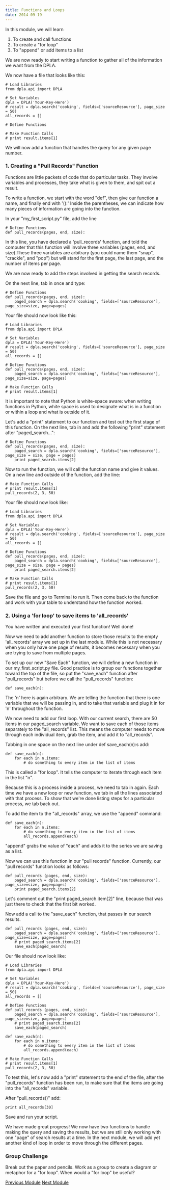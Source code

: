 ```yaml
---
title: Functions and Loops
date: 2014-09-19
---
```


In this module, we will learn

1. To create and call functions
2. To create a "for loop"
3. To "append" or add items to a list

We are now ready to start writing a function to gather all of the information we want from the DPLA.

We now have a file that looks like this:
	
	# Load Libraries
	from dpla.api import DPLA

	# Set Variables
	dpla = DPLA('Your-Key-Here')
	# result = dpla.search('cooking', fields=['sourceResource'], page_size = 50)
	all_records = []

	# Define Functions

	# Make Function Calls
	# print result.items[1]
	
We will now add a function that handles the query for any given page number.

### 1. Creating a "Pull Records" Function

Functions are little packets of code that do particular tasks. They involve variables and processes, they take what is given to them, and spit out a result. 

To write a function, we start with the word "def", then give our function a name, and finally end with '():' Inside the parentheses, we can indicate how many pieces of information are going into the function.

In your "my_first_script.py" file, add the line

	# Define Functions
	def pull_records(pages, end, size):

In this line, you have declared a 'pull_records' function, and told the computer that this function will involve three variables (pages, end, and size).These three variables are arbitrary (you could name them "snap", "crackle", and "pop") but will stand for the first page, the last page, and the number of items per page. 

We are now ready to add the steps involved in getting the search records. 

On the next line, tab in once and type:
	
	# Define Functions
	def pull_records(pages, end, size):
		paged_search = dpla.search('cooking', fields=['sourceResource'], page_size=size, page=pages)

Your file should now look like this:

	# Load Libraries
	from dpla.api import DPLA

	# Set Variables
	dpla = DPLA('Your-Key-Here')
	# result = dpla.search('cooking', fields=['sourceResource'], page_size = 50)
	all_records = []

	# Define Functions
	def pull_records(pages, end, size):
		paged_search = dpla.search('cooking', fields=['sourceResource'], page_size=size, page=pages)

	# Make Function Calls
	# print result.items[1]

It is important to note that Python is white-space aware: when writing functions in Python, white space is used to designate what is in a function or within a loop and what is outside of it.

Let's add a "print" statement to our function and test out the first stage of this function. On the next line, tab in and add the following "print" statement after "paged_search...":

	# Define Functions
	def pull_records(pages, end, size):
		paged_search = dpla.search('cooking', fields=['sourceResource'], page_size = size, page = pages)
		print paged_search.items[2]

Now to run the function, we will call the function name and give it values. On a new line and outside of the function, add the line:

	# Make Function Calls
	# print result.items[1]
	pull_records(2, 3, 50)
	
Your file should now look like:

	# Load Libraries
	from dpla.api import DPLA

	# Set Variables
	dpla = DPLA('Your-Key-Here')
	# result = dpla.search('cooking', fields=['sourceResource'], page_size = 50)
	all_records = []

	# Define Functions
	def pull_records(pages, end, size):
		paged_search = dpla.search('cooking', fields=['sourceResource'], page_size = size, page = pages)
		print paged_search.items[2]

	# Make Function Calls
	# print result.items[1]
	pull_records(2, 3, 50)

Save the file and go to Terminal to run it. Then come back to the function and work with your table to understand how the function worked.

### 2. Using a 'for loop' to save items to 'all_records'

You have written and executed your first function! Well done!

Now we need to add another function to store those results to the empty 'all_records' array we set up in the last module. While this is not necessary when you only have one page of results, it becomes necessary when you are trying to save from multiple pages.

To set up our new "Save Each" function, we will define a new function in our my_first_script.py file. Good practice is to group our functions together toward the top of the file, so put the "save_each" function after "pull_records" but before we call the "pull_records" function:

	def save_each(n):

The 'n' here is again arbitrary. We are telling the function that there is one variable that we will be passing in, and to take that variable and plug it in for 'n' throughout the function.

We now need to add our first loop. With our current search, there are 50 items in our paged_search variable. We want to save each of those items separately to the "all_records" list. This means the computer needs to move through each individual item, grab the item, and add it to "all_records". 

Tabbing in one space on the next line under <span class="command">def save_each(n):</span>s add:

	def save_each(n):
		for each in n.items:
			# do something to every item in the list of items

This is called a "for loop". It tells the computer to iterate through each item in the list "n". 

Because this is a process inside a process, we need to tab in again. Each time we have a new loop or new function, we tab in all the lines associated with that process. To show that we're done listing steps for a particular process, we tab back out.

To add the item to the "all_records" array, we use the "append" command:

	def save_each(n):
		for each in n.items:
			# do something to every item in the list of items
			all_records.append(each)

"append" grabs the value of "each" and adds it to the series we are saving as a list.

Now we can use this function in our "pull records" function. Currently, our "pull records" function looks as follows:

	def pull_records (pages, end, size):
		paged_search = dpla.search('cooking', fields=['sourceResource'],  page_size=size, page=pages)
		print paged_search.items[2]

Let's comment out the "print paged_search.item[2]" line, because that was just there to check that the first bit worked. 

Now add a call to the "save_each" function, that passes in our search results. 

	def pull_records (pages, end, size):
		paged_search = dpla.search('cooking', fields=['sourceResource'],  page_size=size, page=pages)
		# print paged_search.items[2]	
		save_each(paged_search)

Our file should now look like:

	# Load Libraries
	from dpla.api import DPLA

	# Set Variables
	dpla = DPLA('Your-Key-Here')
	# result = dpla.search('cooking', fields=['sourceResource'], page_size = 50)
	all_records = []

	# Define Functions
	def pull_records (pages, end, size):
		paged_search = dpla.search('cooking', fields=['sourceResource'],  page_size=size, page=pages)
		# print paged_search.items[2]	
		save_each(paged_search)

	def save_each(n):
		for each in n.items:
			# do something to every item in the list of items
			all_records.append(each)

	# Make Function Calls
	# print result.items[1]
	pull_records(2, 3, 50)

To test this, let's now add a "print" statement to the end of the file, after the "pull_records" function has been run, to make sure that the items are going into the "all_records" variable.

After "pull_records()" add:

	print all_records[30]

Save and run your script.

We have made great progress! We now have two functions to handle making the query and saving the results, but we are still only working with one "page" of search results at a time. In the next module, we will add yet another kind of loop in order to move through the different pages.

### Group Challenge

Break out the paper and pencils. Work as a group to create a diagram or metaphor for a "for loop". When would a "for loop" be useful?  

<span class="left">[Previous Module](module06.html)</span>
<span class="right">[Next Module](module08.html)</span>
